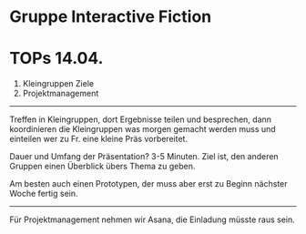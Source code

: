 # Gruppe Interactive Fiction

# TOPs 14.04.
1. Kleingruppen Ziele
1. Projektmanagement

<hr />

Treffen in Kleingruppen, dort Ergebnisse teilen und besprechen, dann koordinieren die Kleingruppen was morgen gemacht werden muss und einteilen wer zu Fr. eine kleine Präs vorbereitet.  

Dauer und Umfang der Präsentation? 3-5 Minuten. Ziel ist, den anderen Gruppen einen Überblick übers Thema zu geben.  

Am besten auch einen Prototypen, der muss aber erst zu Beginn nächster Woche fertig sein.  

<hr />

Für Projektmanagement nehmen wir Asana, die Einladung müsste raus sein. 
